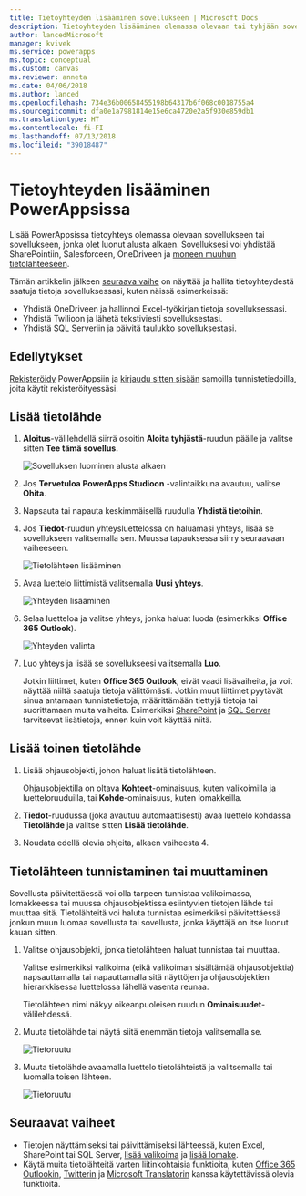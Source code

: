 ```yaml
---
title: Tietoyhteyden lisääminen sovellukseen | Microsoft Docs
description: Tietoyhteyden lisääminen olemassa olevaan tai tyhjään sovellukseen
author: lancedMicrosoft
manager: kvivek
ms.service: powerapps
ms.topic: conceptual
ms.custom: canvas
ms.reviewer: anneta
ms.date: 04/06/2018
ms.author: lanced
ms.openlocfilehash: 734e36b00658455198b64317b6f068c0018755a4
ms.sourcegitcommit: dfa0e1a7981814e15e6ca4720e2a5f930e859db1
ms.translationtype: HT
ms.contentlocale: fi-FI
ms.lasthandoff: 07/13/2018
ms.locfileid: "39018487"
---
```

# <a name="add-a-data-connection-in-powerapps"></a>Tietoyhteyden lisääminen PowerAppsissa
Lisää PowerAppsissa tietoyhteys olemassa olevaan sovellukseen tai sovellukseen, jonka olet luonut alusta alkaen. Sovelluksesi voi yhdistää SharePointiin, Salesforceen, OneDriveen ja [moneen muuhun tietolähteeseen](connections-list.md).

Tämän artikkelin jälkeen [seuraava vaihe](#next-steps) on näyttää ja hallita tietoyhteydestä saatuja tietoja sovelluksessasi, kuten näissä esimerkeissä:

* Yhdistä OneDriveen ja hallinnoi Excel-työkirjan tietoja sovelluksessasi.
* Yhdistä Twilioon ja lähetä tekstiviesti sovelluksestasi.
* Yhdistä SQL Serveriin ja päivitä taulukko sovelluksestasi.

## <a name="prerequisites"></a>Edellytykset
[Rekisteröidy](../signup-for-powerapps.md) PowerAppsiin ja [kirjaudu sitten sisään](http://web.powerapps.com) samoilla tunnistetiedoilla, joita käytit rekisteröityessäsi.

## <a name="add-a-data-source"></a>Lisää tietolähde
1. **Aloitus**-välilehdellä siirrä osoitin **Aloita tyhjästä**-ruudun päälle ja valitse sitten **Tee tämä sovellus.**

    ![Sovelluksen luominen alusta alkaen](./media/add-data-connection/blank-app-tile.png)

1. Jos **Tervetuloa PowerApps Studioon** -valintaikkuna avautuu, valitse **Ohita**.

3. Napsauta tai napauta keskimmäisellä ruudulla **Yhdistä tietoihin**.

4. Jos **Tiedot**-ruudun yhteysluettelossa on haluamasi yhteys, lisää se sovellukseen valitsemalla sen. Muussa tapauksessa siirry seuraavaan vaiheeseen.

    ![Tietolähteen lisääminen](./media/add-data-connection/choose-existing-connections.png)

5. Avaa luettelo liittimistä valitsemalla **Uusi yhteys**.

    ![Yhteyden lisääminen](./media/add-data-connection/new-connection.png)

6. Selaa luetteloa ja valitse yhteys, jonka haluat luoda (esimerkiksi **Office 365 Outlook**).

    ![Yhteyden valinta](./media/add-data-connection/choose-connection.png)

7. Luo yhteys ja lisää se sovellukseesi valitsemalla **Luo**.

    Jotkin liittimet, kuten **Office 365 Outlook**, eivät vaadi lisävaiheita, ja voit näyttää niiltä saatuja tietoja välittömästi. Jotkin muut liittimet pyytävät sinua antamaan tunnistetietoja, määrittämään tiettyjä tietoja tai suorittamaan muita vaiheita. Esimerkiksi [SharePoint](connections/connection-sharepoint-online.md) ja [SQL Server](connections/connection-azure-sqldatabase.md) tarvitsevat lisätietoja, ennen kuin voit käyttää niitä.

## <a name="add-another-data-source"></a>Lisää toinen tietolähde
1. Lisää ohjausobjekti, johon haluat lisätä tietolähteen.

    Ohjausobjektilla on oltava **Kohteet**-ominaisuus, kuten valikoimilla ja luetteloruuduilla, tai **Kohde**-ominaisuus, kuten lomakkeilla.

1. **Tiedot**-ruudussa (joka avautuu automaattisesti) avaa luettelo kohdassa **Tietolähde** ja valitse sitten **Lisää tietolähde**.

1. Noudata edellä olevia ohjeita, alkaen vaiheesta 4.

## <a name="identify-or-change-a-data-source"></a>Tietolähteen tunnistaminen tai muuttaminen
Sovellusta päivitettäessä voi olla tarpeen tunnistaa valikoimassa, lomakkeessa tai muussa ohjausobjektissa esiintyvien tietojen lähde tai muuttaa sitä. Tietolähteitä voi haluta tunnistaa esimerkiksi päivitettäessä jonkun muun luomaa sovellusta tai sovellusta, jonka käyttäjä on itse luonut kauan sitten.

1. Valitse ohjausobjekti, jonka tietolähteen haluat tunnistaa tai muuttaa.

    Valitse esimerkiksi valikoima (eikä valikoiman sisältämää ohjausobjektia) napsauttamalla tai napauttamalla sitä näyttöjen ja ohjausobjektien hierarkkisessa luettelossa lähellä vasenta reunaa.

    Tietolähteen nimi näkyy oikeanpuoleisen ruudun **Ominaisuudet**-välilehdessä.

2. Muuta tietolähde tai näytä siitä enemmän tietoja valitsemalla se.

    ![Tietoruutu](./media/add-data-connection/data-pane.png)

3. Muuta tietolähde avaamalla luettelo tietolähteistä ja valitsemalla tai luomalla toisen lähteen.

     ![Tietoruutu](./media/add-data-connection/datasource-list.png)

## <a name="next-steps"></a>Seuraavat vaiheet
* Tietojen näyttämiseksi tai päivittämiseksi lähteessä, kuten Excel, SharePoint tai SQL Server, [lisää valikoima](add-gallery.md) ja [lisää lomake](add-form.md).
* Käytä muita tietolähteitä varten liitinkohtaisia funktioita, kuten [Office 365 Outlookin](connections/connection-office365-outlook.md), [Twitterin](connections/connection-twitter.md) ja [Microsoft Translatorin](connections/connection-microsoft-translator.md) kanssa käytettävissä olevia funktioita.
